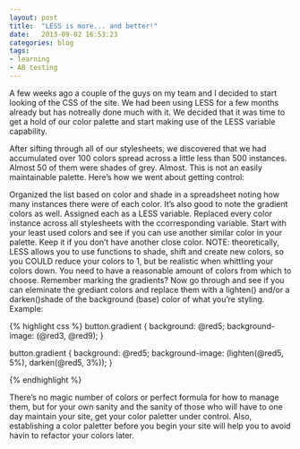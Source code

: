```yaml
---
layout: post
title:  "LESS is more... and better!"
date:   2013-09-02 16:53:23
categories: blog
tags: 
- learning
- AB testing
---
```


A few weeks ago a couple of the guys on my team and I decided to start looking of the CSS of the site. We had been using LESS for a few months already but has notreally done much with it. We decided that it was time to get a hold of our color palette and start making use of the LESS variable capability.

After sifting through all of our stylesheets, we discovered that we had accumulated over 100 colors spread across a little less than 500 instances. Almost 50 of them were shades of grey. Almost. This is not an easily maintainable palette. Here’s how we went about getting control:

Organized the list based on color and shade in a spreadsheet noting how many instances there were of each color. It’s also good to note the gradient colors as well.
Assigned each as a LESS variable.
Replaced every color instance across all stylesheets with the ccorresponding variable.
Start with your least used colors and see if you can use another similar color in your palette. Keep it if you don’t have another close color. NOTE: theoretically, LESS allows you to use functions to shade, shift and create new colors, so you COULD reduce your colors to 1, but be realistic when whittling your colors down. You need to have a reasonable amount of colors from which to choose.
Remember marking the gradients? Now go through and see if you can eleminate the grediant colors and replace them with a lighten() and/or a darken()shade of the background (base) color of what you’re styling.
Example:

{% highlight css %}
button.gradient {
background: @red5;
background-image: (@red3, @red9);
}

button.gradient {
background: @red5;
background-image: (lighten(@red5, 5%), darken(@red5, 3%));
}

{% endhighlight %}

There’s no magic number of colors or perfect formula for how to manage them, but for your own sanity and the sanity of those who will have to one day maintain your site, get your color paletter under control. Also, establishing a color paletter before you begin your site will help you to avoid havin to refactor your colors later.
